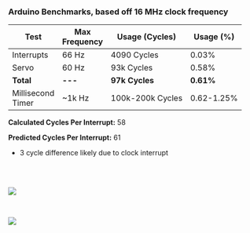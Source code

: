 ### Arduino Benchmarks, based off 16 MHz clock frequency

| Test                  | Max<br/>Frequency | Usage (Cycles)   | Usage (%)  |
| --------------------- | ----------------- | ---------------- | ---------- |
| Interrupts            | 66 Hz             | 4090 Cycles      | 0.03%      |
| Servo                 | 60 Hz             | 93k Cycles       | 0.58%      |
| **Total**             | **---**           | **97k Cycles**   | **0.61%**  |
| Millisecond<br/>Timer | ~1k Hz            | 100k-200k Cycles | 0.62-1.25% |

**Calculated Cycles Per Interrupt:** 58

**Predicted Cycles Per Interrupt:** 61

- 3 cycle difference likely due to clock interrupt

<br/>

<br/>

![](/home/user/.config/marktext/images/2025-03-03-21-18-36-image.png)

<br/>

![](/home/user/.config/marktext/images/2025-03-03-21-28-32-image.png)
